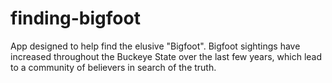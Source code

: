 # finding-bigfoot
App designed to help find the elusive "Bigfoot". Bigfoot sightings have increased throughout the Buckeye State over the last few years, which lead to a community of believers in search of the truth.
